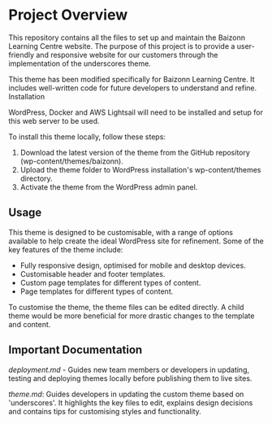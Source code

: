# Project Overview

This repository contains all the files to set up and maintain the Baizonn Learning Centre website. The purpose of this project is to provide a user-friendly and responsive website for our customers through the implementation of the underscores theme.

This theme has been modified specifically for Baizonn Learning Centre. It includes well-written code for future developers to understand and refine.
Installation

WordPress, Docker and AWS Lightsail will need to be installed and setup for this web server to be used.

To install this theme locally, follow these steps:

1. Download the latest version of the theme from the GitHub repository (wp-content/themes/baizonn).
2. Upload the theme folder to WordPress installation's wp-content/themes directory.
3. Activate the theme from the WordPress admin panel.

## Usage

This theme is designed to be customisable, with a range of options available to help create the ideal WordPress site for refinement. Some of the key features of the theme include:
- Fully responsive design, optimised for mobile and desktop devices.
- Customisable header and footer templates.
- Custom page templates for different types of content.
- Page templates for different types of content.

To customise the theme, the theme files can be edited directly. A child theme would be more beneficial for more drastic changes to the template and content.

## Important Documentation
*deployment.md* - Guides new team members or developers in updating, testing and deploying themes locally before publishing them to live sites.

*theme.md*: Guides developers in updating the custom theme based on 'underscores'. It highlights the key files to edit, explains design decisions and contains tips for customising styles and functionality.

